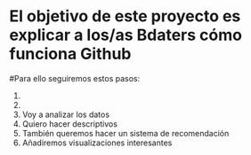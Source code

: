 # El objetivo de este proyecto es explicar a los/as Bdaters cómo funciona Github

#Para ello seguiremos estos pasos:

1.
2.
3. Voy a analizar los datos
4. Quiero hacer descriptivos
5. También queremos hacer un sistema de recomendación
6. Añadiremos visualizaciones interesantes
